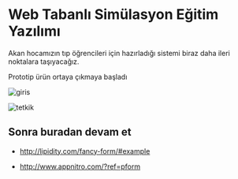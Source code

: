 # Web Tabanlı Simülasyon Eğitim Yazılımı

Akan hocamızın tıp öğrencileri için hazırladığı sistemi biraz daha ileri
noktalara taşıyacağız.

Prototip ürün ortaya çıkmaya başladı

![giris](https://github.com/19/bal/raw/master/img/22-web-olgu-ekrani-giris.jpg)

![tetkik](https://github.com/19/bal/raw/master/img/22-web-olgu-ekrani-tetkik.jpg)

## Sonra buradan devam et

- http://lipidity.com/fancy-form/#example

- http://www.appnitro.com/?ref=pform
